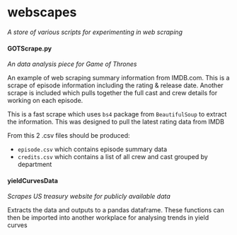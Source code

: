 # webscapes
_A store of various scripts for experimenting in web scraping_


#### GOTScrape.py
_An data analysis piece for Game of Thrones_

An example of web scraping summary information from IMDB.com. This is a scrape of episode information including the 
rating & release date.
Another scrape is included which pulls together the full cast and crew details for working on each episode.

This is a fast scrape which uses `bs4` package from `BeautifulSoup` to extract the information.
This was designed to pull the latest rating data from IMDB

From this 2 .csv files should be produced:
* `episode.csv` which contains episode summary data
* `credits.csv` which contains a list of all crew and cast grouped by department

#### yieldCurvesData
_Scrapes US treasury website for publicly available data_

Extracts the data and outputs to a pandas dataframe. These functions can then be imported into another workplace for 
analysing trends in yield curves